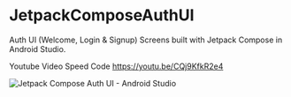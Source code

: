# JetpackComposeAuthUI
Auth UI (Welcome, Login &amp; Signup) Screens built with Jetpack Compose in Android Studio.

Youtube Video Speed Code https://youtu.be/CQj9KfkR2e4

![Jetpack Compose Auth UI - Android Studio](https://github.com/iAhmadAmin/JetpackComposeAuthUI/assets/48145486/5504ae67-df55-4c84-84d0-09a8fa7d925b)
